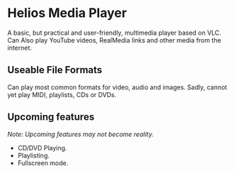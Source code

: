 # Helios Media Player
 A basic, but practical and user-friendly, multimedia player based on VLC. Can Also play YouTube videos, RealMedia links and other media from the internet.

## Useable File Formats

Can play most common formats for video, audio and images. Sadly, cannot yet play MIDI, playlists, CDs or DVDs.

## Upcoming features
*Note: Upcoming features may not become reality.*

- CD/DVD Playing.
- Playlisting.
- Fullscreen mode.
